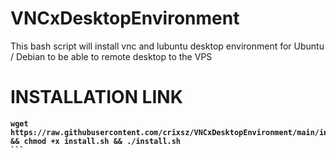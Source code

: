 # VNCxDesktopEnvironment
This bash script will install vnc and lubuntu desktop environment for Ubuntu / Debian to be able to remote desktop to the VPS

<h1><b>INSTALLATION LINK</h1><b>

````
wget https://raw.githubusercontent.com/crixsz/VNCxDesktopEnvironment/main/install.sh && chmod +x install.sh && ./install.sh
```